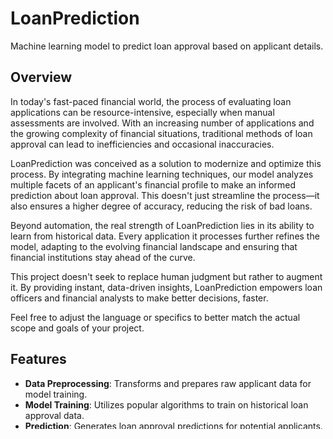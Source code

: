 # LoanPrediction

Machine learning model to predict loan approval based on applicant details.

## Overview

In today's fast-paced financial world, the process of evaluating loan applications can be resource-intensive, especially when manual assessments are involved. With an increasing number of applications and the growing complexity of financial situations, traditional methods of loan approval can lead to inefficiencies and occasional inaccuracies.

LoanPrediction was conceived as a solution to modernize and optimize this process. By integrating machine learning techniques, our model analyzes multiple facets of an applicant's financial profile to make an informed prediction about loan approval. This doesn't just streamline the process—it also ensures a higher degree of accuracy, reducing the risk of bad loans.

Beyond automation, the real strength of LoanPrediction lies in its ability to learn from historical data. Every application it processes further refines the model, adapting to the evolving financial landscape and ensuring that financial institutions stay ahead of the curve.

This project doesn't seek to replace human judgment but rather to augment it. By providing instant, data-driven insights, LoanPrediction empowers loan officers and financial analysts to make better decisions, faster.

Feel free to adjust the language or specifics to better match the actual scope and goals of your project.




## Features

- **Data Preprocessing**: Transforms and prepares raw applicant data for model training.
- **Model Training**: Utilizes popular algorithms to train on historical loan approval data.
- **Prediction**: Generates loan approval predictions for potential applicants.
- **Visualization**: Offers visual insights into feature importance and model accuracy.

## Getting Started

### Prerequisites

- Python 3.x
- Required libraries (see `requirements.txt`)

